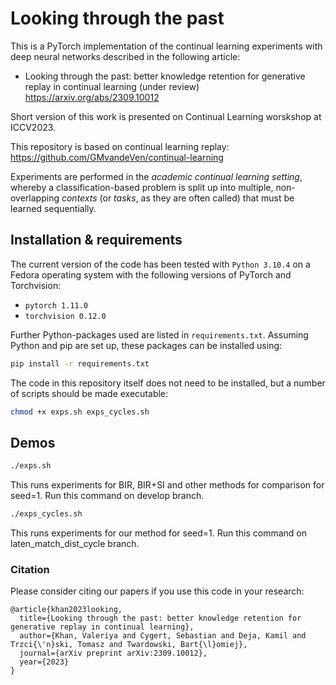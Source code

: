 # Looking through the past

This is a PyTorch implementation of the continual learning experiments with deep neural networks described in the
following article:
* Looking through the past: better knowledge retention for generative replay in continual learning (under review)
  <https://arxiv.org/abs/2309.10012>

Short version of this work is presented on Continual Learning worskshop at ICCV2023.

This repository is based on continual learning replay:
<https://github.com/GMvandeVen/continual-learning>

Experiments are performed in the *academic continual learning setting*, whereby
a classification-based problem is split up into multiple, non-overlapping *contexts*
(or *tasks*, as they are often called) that must be learned sequentially.

## Installation & requirements
The current version of the code has been tested with `Python 3.10.4` on a Fedora operating system
with the following versions of PyTorch and Torchvision:
* `pytorch 1.11.0`
* `torchvision 0.12.0`

Further Python-packages used are listed in `requirements.txt`.
Assuming Python and pip are set up, these packages can be installed using:
```bash
pip install -r requirements.txt
```

The code in this repository itself does not need to be installed, but a number of scripts should be made executable:
```bash
chmod +x exps.sh exps_cycles.sh
```

## Demos
```bash
./exps.sh
```
This runs experiments for BIR, BIR+SI and other methods for comparison for seed=1.
Run this command on develop branch.

```bash
./exps_cycles.sh
```
This runs experiments for our method for seed=1.
Run this command on laten_match_dist_cycle branch.

### Citation
Please consider citing our papers if you use this code in your research:
```
@article{khan2023looking,
  title={Looking through the past: better knowledge retention for generative replay in continual learning},
  author={Khan, Valeriya and Cygert, Sebastian and Deja, Kamil and Trzci{\'n}ski, Tomasz and Twardowski, Bart{\l}omiej},
  journal={arXiv preprint arXiv:2309.10012},
  year={2023}
}
```
